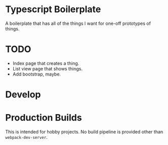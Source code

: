 # Typescript Boilerplate

A boilerplate that has all of the things I want for one-off prototypes of things.

# TODO

 * Index page that creates a thing.
 * List view page that shows things.
 * Add bootstrap, maybe.

# Develop

# Production Builds

This is intended for hobby projects. No build pipeline is provided other than `webpack-dev-server`.

